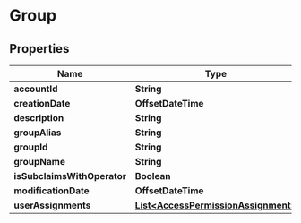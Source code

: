 

# Group


## Properties

| Name | Type | Description | Notes |
|------------ | ------------- | ------------- | -------------|
|**accountId** | **String** |  |  [optional] |
|**creationDate** | **OffsetDateTime** |  |  [optional] |
|**description** | **String** |  |  [optional] |
|**groupAlias** | **String** |  |  [optional] |
|**groupId** | **String** |  |  [optional] |
|**groupName** | **String** |  |  [optional] |
|**isSubclaimsWithOperator** | **Boolean** |  |  [optional] |
|**modificationDate** | **OffsetDateTime** |  |  [optional] |
|**userAssignments** | [**List&lt;AccessPermissionAssignment&gt;**](AccessPermissionAssignment.md) |  |  [optional] |



